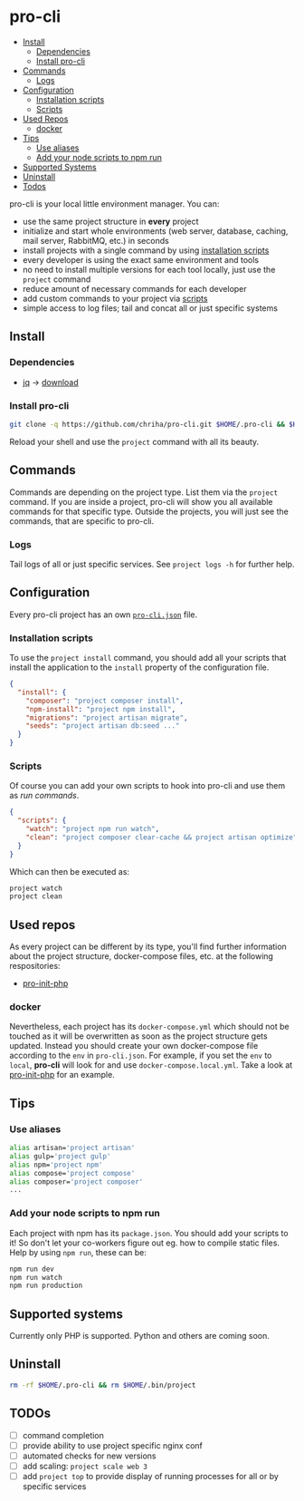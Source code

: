 # pro-cli

- [Install](#install)
  - [Dependencies](#dependencies)
  - [Install pro-cli](#install-pro-cli)
- [Commands](#commands)
  - [Logs](#logs)
- [Configuration](#configuration)
  - [Installation scripts](#installation-scripts)
  - [Scripts](#scripts)
- [Used Repos](#used-repos)
  - [docker](#docker)
- [Tips](#tips)
  - [Use aliases](#use-aliases)
  - [Add your node scripts to npm run](#add-your-node-scripts-to-npm-run)
- [Supported Systems](#supported-systems)
- [Uninstall](#uninstall)
- [Todos](#todos)


pro-cli is your local little environment manager. You can:

- use the same project structure in **every** project
- initialize and start whole environments (web server, database, caching, mail server, RabbitMQ, etc.) in seconds
- install projects with a single command by using [installation scripts](#installation-scripts)
- every developer is using the exact same environment and tools
- no need to install multiple versions for each tool locally, just use the `project` command
- reduce amount of necessary commands for each developer
- add custom commands to your project via [scripts](#scripts)
- simple access to log files; tail and concat all or just specific systems

## Install

### Dependencies

- [jq](https://stedolan.github.io/jq/) -> [download](https://stedolan.github.io/jq/download/)

### Install pro-cli

```bash
git clone -q https://github.com/chriha/pro-cli.git $HOME/.pro-cli && $HOME/.pro-cli/setup.sh
```

Reload your shell and use the `project` command with all its beauty.

## Commands

Commands are depending on the project type. List them via the `project` command. If you are inside a project, pro-cli will show you all available commands for that specific type. Outside the projects, you will just see the commands, that are specific to pro-cli.

### Logs

Tail logs of all or just specific services. See `project logs -h` for further help.

## Configuration

Every pro-cli project has an own [`pro-cli.json`](pro-cli.json) file.

### Installation scripts

To use the `project install` command, you should add all your scripts that install the application to the `install` property of the configuration file.

```json
{
  "install": {
    "composer": "project composer install",
    "npm-install": "project npm install",
    "migrations": "project artisan migrate",
    "seeds": "project artisan db:seed ..."
  }
}
```

### Scripts

Of course you can add your own scripts to hook into pro-cli and use them as *run commands*.

```json
{
  "scripts": {
    "watch": "project npm run watch",
    "clean": "project composer clear-cache && project artisan optimize"
  }
}
```

Which can then be executed as:

```bash
project watch
project clean
```


## Used repos

As every project can be different by its type, you'll find further information about the project structure, docker-compose files, etc. at the following respositories:
- [pro-init-php](https://github.com/chriha/pro-init-php)

### docker

Nevertheless, each project has its `docker-compose.yml` which should not be touched as it will be overwritten as soon as the project structure gets updated. Instead you should create your own docker-compose file according to the `env` in `pro-cli.json`. For example, if you set the `env` to `local`, **pro-cli** will look for and use `docker-compose.local.yml`. Take a look at [pro-init-php](https://github.com/chriha/pro-init-php) for an example.

## Tips

### Use aliases

```bash
alias artisan='project artisan'
alias gulp='project gulp'
alias npm='project npm'
alias compose='project compose'
alias composer='project composer'
...
```

### Add your node scripts to npm run

Each project with npm has its `package.json`. You should add your scripts to it! So don't let your co-workers figure out eg. how to compile static files. Help by using `npm run`, these can be:

```bash
npm run dev
npm run watch
npm run production
```

## Supported systems

Currently only PHP is supported. Python and others are coming soon.

## Uninstall

```bash
rm -rf $HOME/.pro-cli && rm $HOME/.bin/project
```

## TODOs

- [ ] command completion
- [ ] provide ability to use project specific nginx conf
- [ ] automated checks for new versions
- [ ] add scaling: `project scale web 3`
- [ ] add `project top` to provide display of running processes for all or by specific services
